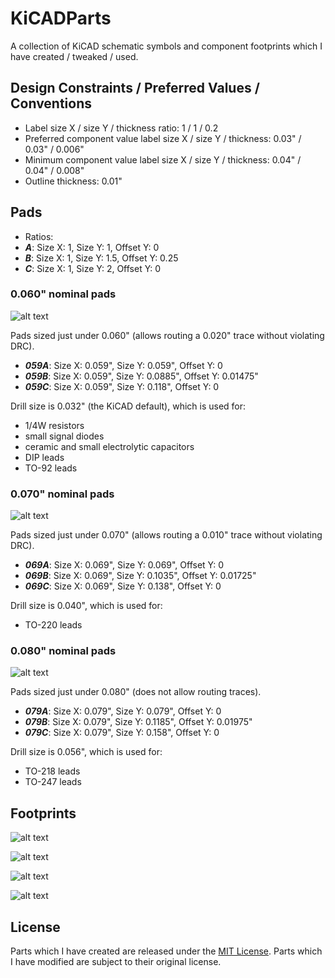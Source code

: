 KiCADParts
==========

A collection of KiCAD schematic symbols and component footprints which I have created / tweaked / used.

## Design Constraints / Preferred Values / Conventions

* Label size X / size Y / thickness ratio: 1 / 1 / 0.2
 * Preferred component value label size X / size Y / thickness: 0.03" / 0.03" / 0.006"
 * Minimum component value label size X / size Y / thickness: 0.04" / 0.04" / 0.008"
* Outline thickness: 0.01"

## Pads

* Ratios:
 * **_A_**: Size X: 1, Size Y: 1, Offset Y: 0
 * **_B_**: Size X: 1, Size Y: 1.5, Offset Y: 0.25
 * **_C_**: Size X: 1, Size Y: 2, Offset Y: 0

### 0.060" nominal pads

![alt text](https://raw.github.com/pepaslabs/KiCADParts/master/github%20media/059_pads.png "0.059 pads")

Pads sized just under 0.060" (allows routing a 0.020" trace without violating DRC).

 * **_059A_**: Size X: 0.059", Size Y: 0.059", Offset Y: 0
 * **_059B_**: Size X: 0.059", Size Y: 0.0885", Offset Y: 0.01475"
 * **_059C_**: Size X: 0.059", Size Y: 0.118", Offset Y: 0

Drill size is 0.032" (the KiCAD default), which is used for:
 * 1/4W resistors
 * small signal diodes
 * ceramic and small electrolytic capacitors
 * DIP leads
 * TO-92 leads

### 0.070" nominal pads

![alt text](https://raw.github.com/pepaslabs/KiCADParts/master/github%20media/069_pads.png "0.069 pads")

Pads sized just under 0.070" (allows routing a 0.010" trace without violating DRC).

 * **_069A_**: Size X: 0.069", Size Y: 0.069", Offset Y: 0
 * **_069B_**: Size X: 0.069", Size Y: 0.1035", Offset Y: 0.01725"
 * **_069C_**: Size X: 0.069", Size Y: 0.138", Offset Y: 0

Drill size is 0.040", which is used for:
 * TO-220 leads

### 0.080" nominal pads

![alt text](https://raw.github.com/pepaslabs/KiCADParts/master/github%20media/079_pads.png "0.079 pads")

Pads sized just under 0.080" (does not allow routing traces).

 * **_079A_**: Size X: 0.079", Size Y: 0.079", Offset Y: 0
 * **_079B_**: Size X: 0.079", Size Y: 0.1185", Offset Y: 0.01975"
 * **_079C_**: Size X: 0.079", Size Y: 0.158", Offset Y: 0

Drill size is 0.056", which is used for:
 * TO-218 leads
 * TO-247 leads

## Footprints

![alt text](https://raw.github.com/pepaslabs/KiCADParts/master/github%20media/resistors_PL_mod.png "resistors_PL.mod")

![alt text](https://raw.github.com/pepaslabs/KiCADParts/master/github%20media/DIP_PL_mod.png "DIP_PL.mod")

![alt text](https://raw.github.com/pepaslabs/KiCADParts/master/github%20media/transistors_PL_mod.png "transistors_PL.mod")

![alt text](https://raw.github.com/pepaslabs/KiCADParts/master/github%20media/TO-220_PL_mod.png "TO-220_PL.mod")

## License

Parts which I have created are released under the [MIT License](http://opensource.org/licenses/MIT).  Parts which I have modified are subject to their original license.
